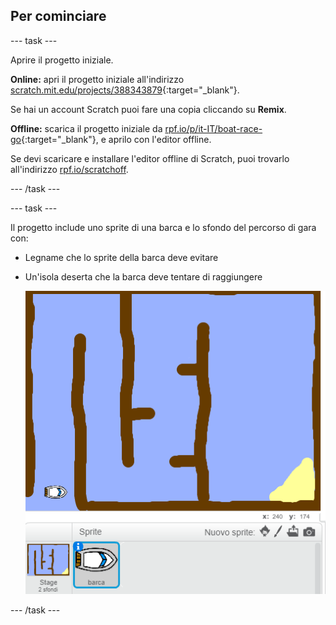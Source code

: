 ## Per cominciare

--- task ---

Aprire il progetto iniziale.

**Online:** apri il progetto iniziale all'indirizzo [scratch.mit.edu/projects/388343879](https://scratch.mit.edu/projects/388343879){:target="_blank"}.

Se hai un account Scratch puoi fare una copia cliccando su **Remix**.

**Offline:** scarica il progetto iniziale da [rpf.io/p/it-IT/boat-race-go](https://rpf.io/p/it-IT/boat-race-go){:target="_blank"}, e aprilo con l'editor offline.

Se devi scaricare e installare l'editor offline di Scratch, puoi trovarlo all'indirizzo [rpf.io/scratchoff](https://rpf.io/scratchoff).

--- /task ---

--- task ---

Il progetto include uno sprite di una barca e lo sfondo del percorso di gara con:

- Legname che lo sprite della barca deve evitare
- Un'isola deserta che la barca deve tentare di raggiungere
    
    ![screenshot](images/boat-starter.png)

--- /task ---
